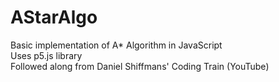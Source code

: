 # AStarAlgo
Basic implementation of A* Algorithm in JavaScript  
Uses p5.js library  
Followed along from Daniel Shiffmans' Coding Train (YouTube)  
